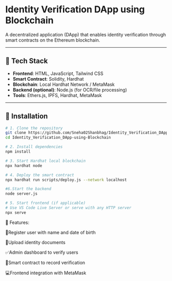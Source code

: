 # Identity Verification DApp using Blockchain

A decentralized application (DApp) that enables identity verification through smart contracts on the Ethereum blockchain.

---

## 🧱 Tech Stack

- **Frontend**: HTML, JavaScript, Tailwind CSS
- **Smart Contract**: Solidity, Hardhat
- **Blockchain**: Local Hardhat Network / MetaMask
- **Backend (optional)**: Node.js (for OCR/file processing)
- **Tools**: Ethers.js, IPFS, Hardhat, MetaMask

---

## 🚀 Installation

```bash
# 1. Clone the repository
git clone https://github.com/Sneha02Shanbhag/Identity_Verification_DApp-using-Blockchain.git
cd Identity_Verification_DApp-using-Blockchain

# 2. Install dependencies
npm install

# 3. Start Hardhat local blockchain
npx hardhat node

# 4. Deploy the smart contract
npx hardhat run scripts/deploy.js --network localhost

#6.Start the backend
node server.js

# 5. Start frontend (if applicable)
# Use VS Code Live Server or serve with any HTTP server
npx serve
```
🔐 Features:

🔘Register user with name and date of birth

📁Upload identity documents

✅Admin dashboard to verify users

🔐Smart contract to record verification

💻Frontend integration with MetaMask
